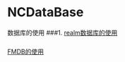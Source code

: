 # NCDataBase
数据库的使用
###1.
[realm数据库的使用](https://www.jianshu.com/p/365e4b6c709f)

###
[FMDB的使用](https://www.jianshu.com/p/f3f128b29fdc)

